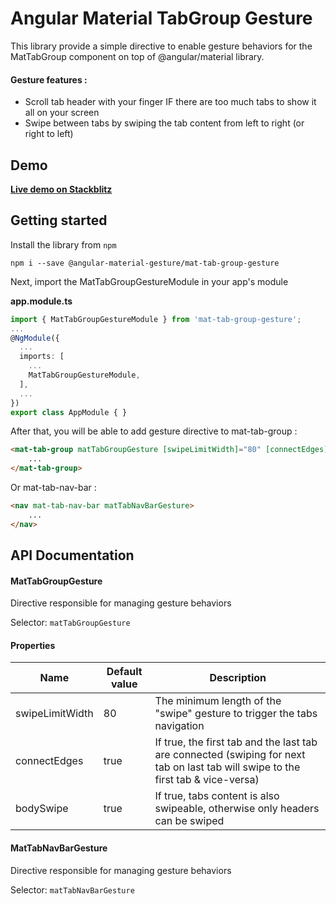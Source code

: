 # Angular Material TabGroup Gesture

This library provide a simple directive to enable gesture behaviors for the MatTabGroup component on top of @angular/material library.

#### Gesture features :

* Scroll tab header with your finger IF there are too much tabs to show it all on your screen
* Swipe between tabs by swiping the tab content from left to right (or right to left)

## Demo


**[Live demo on Stackblitz](https://stackblitz.com/edit/mat-tab-group-gesture-demo?file=src/app/app.component.ts)**

## Getting started
Install the library from `npm`

`npm i --save @angular-material-gesture/mat-tab-group-gesture`

Next, import the MatTabGroupGestureModule in your app's module

<b>app.module.ts</b>

```ts
import { MatTabGroupGestureModule } from 'mat-tab-group-gesture';
...
@NgModule({
  ...
  imports: [
    ...
    MatTabGroupGestureModule,
  ],
  ...
})
export class AppModule { }
```

After that, you will be able to add gesture directive to mat-tab-group :

```html
<mat-tab-group matTabGroupGesture [swipeLimitWidth]="80" [connectEdges]="true">
    ...
</mat-tab-group>
```

Or mat-tab-nav-bar :

```html
<nav mat-tab-nav-bar matTabNavBarGesture>
    ...
</nav>
```

## API Documentation

#### MatTabGroupGesture
Directive responsible for managing gesture behaviors

Selector: `matTabGroupGesture`

#### Properties

| Name   | Default value    | Description
| -----  | -------    | -----------
| swipeLimitWidth   | 80    | The minimum length of the "swipe" gesture to trigger the tabs navigation
| connectEdges   | true    | If true, the first tab and the last tab are connected (swiping for next tab on last tab will swipe to the first tab & vice-versa)
| bodySwipe   | true    | If true, tabs content is also swipeable, otherwise only headers can be swiped

#### MatTabNavBarGesture
Directive responsible for managing gesture behaviors

Selector: `matTabNavBarGesture`
